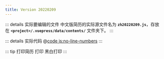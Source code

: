 ```yaml
---
title: Version 20220209
---
```


::: details 实际要编辑的文件
中文版简历的实际源文件名为 **`zh20220209.js`**，存放在 **`<project>/.vuepress/data/contents/`** 文件夹下。
:::

::: details 实际代码
@[code js:no-line-numbers](../.vuepress/data/contents/zh20220209.js)
:::

<Resume date="20220209" />

::: tip 打印简历
<button-print>打印</button-print>
<button-print :blackNwhite="true">黑白打印</button-print>
:::
